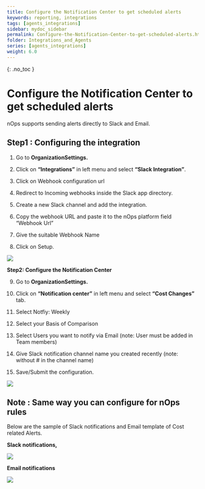 ```yaml
---
title: Configure the Notification Center to get scheduled alerts
keywords: reporting, integrations
tags: [agents_integrations]
sidebar: mydoc_sidebar
permalink: Configure-the-Notification-Center-to-get-scheduled-alerts.html
folder: Integrations_and_Agents
series: [agents_integrations]
weight: 6.0
---
```


{: .no_toc }
# Configure the Notification Center to get scheduled alerts

nOps supports sending alerts directly to Slack and Email. 


## Step1 : Configuring the integration

1. Go to **OrganizationSettings.**

2. Click on **“Integrations”** in left menu and select **“Slack Integration”**.

3. Click on Webhook configuration url

4. Redirect to Incoming webhooks inside the Slack app directory. 

5. Create a new Slack channel and add the integration.

6. Copy the webhook URL and paste it to the nOps platform field “Webhook Url”

7. Give the suitable Webhook Name

8. Click on Setup.

![](https://lh7-us.googleusercontent.com/Yk22uQP-WZG1pyeKDsFgnZa24MLTebEmZLMgIXkT6dhx6jzVQbT4Jy42GzjXSgtjlmGQT1J4hAGzZSVpEWEHoFmkenvfI6A4c55uDDmEqUduPO3YbONEStp_ZfL-bJZyU_FbhP02v_483ABN4TDBJtA)

**Step2: Configure the Notification Center**

9. Go to **OrganizationSettings.**

10. Click on **“Notification center”** in left menu and select **“Cost Changes”** tab.

11. Select Notfiy: Weekly

12. Select your Basis of Comparison

13. Select Users you want to notify via Email (note: User must be added in Team members)

14. Give Slack notification channel name you created recently (note:  without # in the channel name)

15. Save/Submit the configuration.

![](https://lh7-us.googleusercontent.com/lKHnLEMAbflxgEPANRris5UgF_zQdw34cL22zJ1F_REju6DjLw2Bg8daHD9sJLZvcBipMvIgZIHTEquTedT28gHA8TV6pQhjgijFesAKq4e4P_AbI7l7QhR4Wiy1jMXJ-UhBuoYP3vdsc46vikdK8TI)


## Note : Same way you can configure for nOps rules

Below are the sample of Slack notifications and Email template of Cost related Alerts. 

**Slack notifications,** 

![](https://lh7-us.googleusercontent.com/C5Xay_FG91dbiuSb1Q2-QjwBwKVQuJNz-PV-N59jlR-iZTOxbDr6aHNCVEmxHfoShUWBP80Gra7vTmr6_Ty7SFRjgelI6zAm9BkgSkFmavX6tKjP-Azyj_kknflWJFLRRSbcaAiUyLbzMn2NCMdSKQw)

**Email notifications**

![](https://lh7-us.googleusercontent.com/uhH_oIbvReS0Hl9tBK7AA5PhYFKvuQEX0XaaoqtZjg3SdpAYSS3ecz0QA6qMQF86UG38qI9UjYoJ9Jc2a_FbY9CreYP-YErODAWP5RW3wLD_VjO7cuPwmFxpkt05ShyaT8nom_KOD534mp1EjNEXynw)
